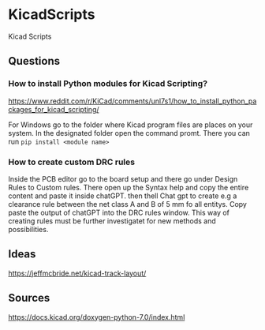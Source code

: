 # KicadScripts
Kicad Scripts

## Questions

### How to install Python modules for Kicad Scripting?

https://www.reddit.com/r/KiCad/comments/unl7s1/how_to_install_python_packages_for_kicad_scripting/


For Windows go to the folder where Kicad program files are places on your system. In the designated folder open the command promt. There you can run ```pip install <module name>```

### How to create custom DRC rules
Inside the PCB editor go to the board setup and there go under Design Rules to Custom rules. There open up the Syntax help and copy the entire content and paste it inside chatGPT. then thell Chat gpt to create e.g a clearance rule between the net class A and B of 5 mm fo all entitys. Copy paste the output of chatGPT into the DRC rules window.
This way of creating rules must be further investigatet for new methods and possibilities.


## Ideas

https://jeffmcbride.net/kicad-track-layout/

## Sources
https://docs.kicad.org/doxygen-python-7.0/index.html


